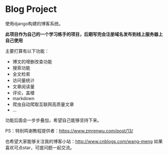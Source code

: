 # Blog Project
使用django构建的博客系统。

**此项目作为自己的一个学习练手的项目，后期写完会注册域名发布到线上服务器上自己使用**

主要打算有以下功能：

- 博文的增删改查功能
- 搜索功能
- 全文检索
- 访问量统计
- 文章阅读量
- 评论，盖楼
- markdown
- 爬虫自动爬取互联网高质量文章
- ...

功能后面会一步步叠加，希望自己能够坚持下来。

PS：特别鸣谢教程提供者：https://www.zmrenwu.com/post/13/

也希望大家能够关注我的博客小站：http://www.cnblogs.com/wang-meng
如果喜欢可点star，可提问题一起交流。
